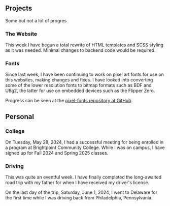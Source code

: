 
## Projects
Some but not a lot of progres

### The Website
This week I have begun a total rewrite of HTML templates and SCSS styling as it was needed. Minimal changes to backend code would be required. 

### Fonts
Since last week, I have been continuing to work on pixel art fonts for use on this websites, making changes and fixes. I have looked into converting some of the lower resolution fonts to bitmap formats such as BDF and U8g2, the latter for use on embedded devices such as the Flipper Zero. 

Progress can be seen at the [pixel-fonts repository at GitHub](https://github.com/ctcl-bregis/pixel-fonts/).

## Personal

### College
On Tuesday, May 28, 2024, I had a successful meeting for being enrolled in a program at Brightpoint Community College. While I was on campus, I have signed up for Fall 2024 and Spring 2025 classes. 

### Driving
This was quite an eventful week. I have finally completed the long-awaited road trip with my father for when I have received my driver's license. 

On the last day of the trip, Saturday, June 1, 2024, I went to Delaware for the first time while I was driving back from Philadelphia, Pennsylvania.